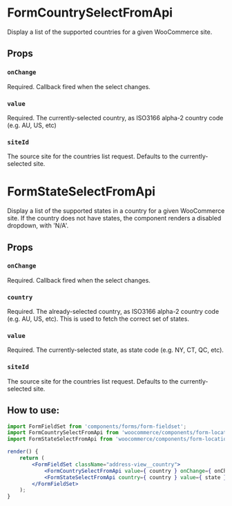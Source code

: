 FormCountrySelectFromApi
========================

Display a list of the supported countries for a given WooCommerce site.

## Props

### `onChange`

Required. Callback fired when the select changes.

### `value`

Required. The currently-selected country, as ISO3166 alpha-2 country code (e.g. AU, US, etc)

### `siteId`

The source site for the countries list request. Defaults to the currently-selected site.

FormStateSelectFromApi
======================

Display a list of the supported states in a country for a given WooCommerce site. If the country does not have states, the component renders a disabled dropdown, with 'N/A'.

## Props

### `onChange`

Required. Callback fired when the select changes.

### `country`

Required. The already-selected country, as ISO3166 alpha-2 country code (e.g. AU, US, etc). This is used to fetch the correct set of states.

### `value`

Required. The currently-selected state, as state code (e.g. NY, CT, QC, etc).

### `siteId`

The source site for the countries list request. Defaults to the currently-selected site.

## How to use:

```jsx
import FormFieldSet from 'components/forms/form-fieldset';
import FormCountrySelectFromApi from 'woocommerce/components/form-location-select/countries';
import FormStateSelectFromApi from 'woocommerce/components/form-location-select/states';

render() {
	return (
		<FormFieldSet className="address-view__country">
			<FormCountrySelectFromApi value={ country } onChange={ onChange } />
			<FormStateSelectFromApi country={ country } value={ state } onChange={ onChange } />
		</FormFieldSet>
	);
}
```
